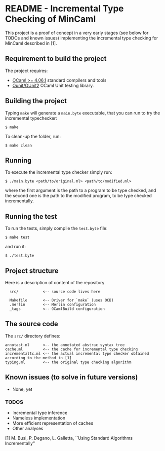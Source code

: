 # README - Incremental Type Checking of MinCaml

This project is a proof of concept in a very early stages (see below
for TODOs and known issues) implementing the incremental type checking for MinCaml
described in [1].

## Requirement to build the project #

The project requires:

- [OCaml >= 4.06.1](http://www.ocaml.org/) standard compilers and tools
- [Ounit/OUnit2](http://ounit.forge.ocamlcore.org/) OCaml Unit testing library. 

## Building the project #
Typing `make` will generate a `main.byte` executable, that you can run to try the incremental typechecker:
```
$ make
```

To clean-up the folder, run:
```
$ make clean
```

## Running #
To execute the incremental type checker simply run:
```
$ ./main.byte <path/to/original.ml> <path/to/modified.ml>
```
where the first argument is the path to a program to be type checked, and the second one is the path to the modified program, to be type checked incrementally.

## Running the test #
To run the tests, simply compile the `test.byte` file:
```
$ make test
```
and run it:
```
$ ./test.byte
```

## Project structure #

Here is a description of content of the repository

      src/           <-- source code lives here

      Makefile       <-- Driver for `make` (uses OCB)
      .merlin        <-- Merlin configuration
      _tags          <-- OCamlBuild configuration

## The source code

The `src/` directory defines:

    annotast.ml      <-- the annotated abstrac syntax tree
    cache.ml         <-- the cache for incremental type checking
    incrementaltc.ml <-- the actual incremental type checker obtained according to the method in [1]
    typing.ml        <-- the original type checking algorithm

## Known issues (to solve in future versions)
- None, yet

### TODOS #
- Incremental type inference
- Nameless implementation
- More efficient representation of caches
- Other analyses

[1] M. Busi, P. Degano, L. Galletta, ``Using Standard Algorithms Incrementally''